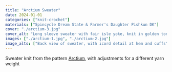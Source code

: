```yaml
---
title: "Arctium Sweater"
date: 2024-01-01
categories: ["knit-crochet"]
materials: ["Spincycle Dream State & Farmer's Daughter Pishkun DK"]
cover: "./arctium-3.jpg"
cover_alt: "Long sleeve sweater with fair isle yoke, knit in golden tones"
images: ["./arctium-1.jpg", "./arctium-2.jpg"]
image_alts: ["Back view of sweater, with icord detail at hem and cuffs", "Sleeve detail showing variegation of leaf pattern against dark gold background"]
---
```

Sweater knit from the pattern [Arctium](https://www.ravelry.com/projects/itsstef/arctium), with adjustments for a different yarn weight
